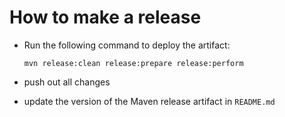 # How to make a release

* Run the following command to deploy the artifact:

  ```
  mvn release:clean release:prepare release:perform
  ```

* push out all changes

* update the version of the Maven release artifact in `README.md`
